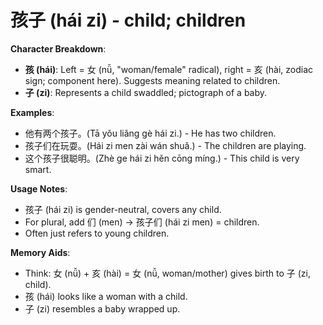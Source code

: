 # **孩子 (hái zi) - child; children**

**Character Breakdown**:  
- **孩 (hái)**: Left = 女 (nǚ, "woman/female" radical), right = 亥 (hài, zodiac sign; component here). Suggests meaning related to children.  
- **子 (zi)**: Represents a child swaddled; pictograph of a baby.

**Examples**:  
- 他有两个孩子。(Tā yǒu liǎng gè hái zi.) - He has two children.  
- 孩子们在玩耍。(Hái zi men zài wán shuǎ.) - The children are playing.  
- 这个孩子很聪明。(Zhè ge hái zi hěn cōng míng.) - This child is very smart.

**Usage Notes**:  
- 孩子 (hái zi) is gender-neutral, covers any child.  
- For plural, add 们 (men) → 孩子们 (hái zi men) = children.  
- Often just refers to young children.

**Memory Aids**:  
- Think: 女 (nǚ) + 亥 (hài) = 女 (nǚ, woman/mother) gives birth to 子 (zi, child).  
- 孩 (hái) looks like a woman with a child.  
- 子 (zi) resembles a baby wrapped up.